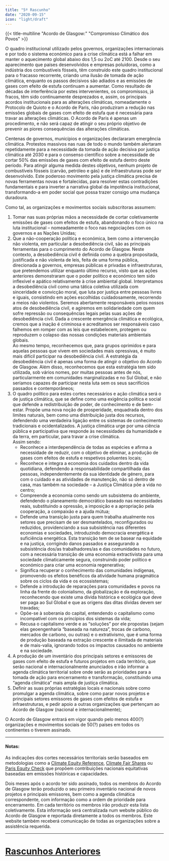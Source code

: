 ```yaml
---
title: "5º Rascunho"
date: "2020-09-15"
icon: "light/draft"
---
```


{{< title-multiline "Acordo de Glasgow:" "Compromisso Climático dos Povos" >}}

O quadro institucional utilizado pelos governos, organizações internacionais e por todo o sistema económico para a crise climática está a falhar em manter o aquecimento global abaixo dos 1,5 ou 2oC até 2100. Desde o seu aparecimento que países desenvolvidos e empresas poluidoras, como a indústria dos combustíveis fósseis, têm construído este quadro institucional para o fracasso recorrente, criando uma ilusão de tomada de ação climática, enquanto os passos decisivos são adiados e as emissões de gases com efeito de estufa continuam a aumentar. Como resultado de décadas de interferência por estes intervenientes, os compromissos, já fracos, têm sido continuamente desprezados e, assim, os principais acordos institucionais para as alterações climáticas, nomeadamente o Protocolo de Quioto e o Acordo de Paris, não produziram a redução nas emissões globais de gases com efeito de estufa que é necessária para travar as alterações climáticas. O Acordo de Paris é apenas um procedimento, e não será capaz de atingir o seu próprio objetivo de prevenir as piores consequências das alterações climáticas.  

Centenas de governos, municípios e organizações declararam emergência climática. Protestos massivos nas ruas de todo o mundo também alertaram repetidamente para a necessidade da tomada de ação decisiva por justiça climática até 2030 e para o consenso científico sobre a necessidade de cortar 50% das emissões de gases com efeito de estufa dentro deste período. Para atingir alguma medida destes objetivos, nenhum projeto de combustíveis fósseis (carvão, petróleo e gás) e de infraestruturas pode ser desenvolvido. Este poderoso movimento pela justiça climática precisa de novas ferramentas novas e fortalecidas, para resolver estas contradições fundamentais e para inverter a narrativa global da impotência institucional, transformando-a em poder social que possa trazer consigo uma mudança duradoura.  

Como tal, as organizações e movimentos sociais subscritoras assumem:  
1. Tomar nas suas próprias mãos a necessidade de cortar coletivamente emissões de gases com efeitos de estufa, abandonando o foco único na luta institucional – nomeadamente o foco nas negociações com os governos e as Nações Unidas;  
2. Que a não-cooperação política e económica, bem como a intervenção não violenta, em particular a desobediência civil, são as principais ferramentas para o cumprimento do Acordo de Glasgow. Neste contexto, a desobediência civil é definida como a quebra propositada, justificada e não violenta de leis, feita de uma forma pública, direcionada a governos, empresas públicas e privadas e infraestruturas, que pretendemos utilizar enquanto último recurso, visto que as ações anteriores demonstraram que o poder político e económico tem sido inflexível e apático relativamente à crise ambiental global. Interpretamos a desobediência civil como uma tática coletiva utilizada com sinceridade e convicção moral, que luta por justiça entre pessoas livres e iguais, consistindo em ações escolhidas cuidadosamente, recorrendo a meios não violentos. Seremos abertamente responsáveis pelos nossos atos de desobediência civil, e agiremos em solidariedade com quem sofre repressão ou consequências legais pelas suas ações de desobediência civil. Dada a crescente emergência climática e ecológica, cremos que a inação é criminosa e acreditamos ser responsáveis caso falhemos em romper com as leis que estabelecem, protegem ou reproduzem o colapso das nossas condições materiais ambientais globais.  
Ao mesmo tempo, reconhecemos que, para grupos oprimidos e para aquelas pessoas que vivem em sociedades mais opressivas, é muito mais difícil participar na desobediência civil. A estratégia da desobediência civil é apenas uma forma de atingir o objetivo do Acordo de Glasgow. Além disso, reconhecemos que esta estratégia tem sido utilizada, sob vários nomes, por muitas pessoas antes de nós, particularmente em comunidades marginalizadas e no Sul Global, e não seríamos capazes de participar nesta luta sem os seus sacrifícios passados e contemporâneos;  
3. O quadro político para estes cortes necessários e ação climática será o de justiça climática, que se define como uma exigência política e social que defende a redistribuição de poder, de conhecimento e de bem-estar. Propõe uma nova noção de prosperidade, enquadrada dentro dos limites naturais, bem como uma distribuição justa dos recursos, defendendo uma verdadeira ligação entre os sistemas de conhecimento tradicionais e ocidentalizados. A justiça climática urge por uma ciência pública e participativa que responde às necessidades da humanidade e da terra, em particular, para travar a crise climática.  
Assim sendo:  
	- Reconhece a interdependência de todas as espécies e afirma a necessidade de reduzir, com o objetivo de eliminar, a produção de gases com efeitos de estufa e respetivos poluentes locais;
	- Reconhece e integra a economia dos cuidados dentro da vida quotidiana, defendendo a responsabilidade compartilhada das pessoas, independentemente da sua identidade de género, para com o cuidado e as atividades de manutenção, não só dentro de casa, mas também na sociedade – a Justiça Climática põe a vida no centro;
	- Compreende a economia como sendo um subsistema do ambiente, defendendo o planeamento democrático baseado nas necessidades reais, substituindo a opressão, a imposição e a apropriação pela cooperação, a compaixão e a ajuda mútua;
	- Defende uma transição justa para quem trabalha atualmente nos setores que precisam de ser desmantelados, reconfigurados ou reduzidos, providenciando a sua subsistência nas diferentes economias e sociedades, introduzindo democracia energética e suficiência energética. Esta transição tem de se basear na equidade e na justiça, corrigindo danos passados e assegurando a subsistência dos/as trabalhadores/as e das comunidades no futuro, com a necessária transição de uma economia extractivista para uma sociedade climaticamente segura, construindo poder político e económico para criar uma economia regenerativa;
	- Significa recuperar o conhecimento das comunidades indígenas, promovendo os efeitos benéficos da atividade humana pragmática sobre os ciclos da vida e os ecossistemas;
	- Defende a introdução de reparações para comunidades e povos na linha da frente do colonialismo, da globalização e da exploração, reconhecendo que existe uma dívida histórica e ecológica que deve ser paga ao Sul Global e que as origens das ditas dívidas devem ser travadas;
	- Opõe-se à soberania do capital, entendendo o capitalismo como incompatível com os princípios dos sistemas da vida;
	- Recusa o capitalismo verde e as “soluções” por ele propostas (sejam elas geoengenharia “baseada na natureza”, trocas de carbono, mercados de carbono, ou outras) e o extrativismo, que é uma forma de produção baseada na extração crescente e ilimitada de materiais e de mais-valia, ignorando todos os impactos causados no ambiente e na sociedade.
4. A produção de um inventário dos principais setores e emissores de gases com efeito de estufa e futuros projetos em cada território, que serão nacional e internacionalmente anunciados e irão informar a agenda climática territorial sobre onde serão as prioridades para a tomada de ação para encerramento e transformação, constituindo uma “agenda climática” mais ampla de justiça climática.  
5. Definir as suas próprias estratégias locais e nacionais sobre como promulgar a agenda climática, sobre como parar novos projetos e principais setores emissores de gases com efeitos de estufa e infraestruturas, e pedir apoio a outras organizações que pertençam ao Acordo de Glasgow (nacional e internacionalmente);  

O Acordo de Glasgow entrará em vigor quando pelo menos 400(?) organizações e movimentos sociais de 50(?) países em todos os continentes o tiverem assinado.  

---

#### Notas:  

As indicações dos cortes necessários territoriais serão baseados em metodologias como a [Climate Equity Reference](https://climateequityreference.org/), [Climate Fair Shares](http://www.climatefairshares.org/) ou [Paris Equity Check](http://paris-equity-check.org/) que propõem contribuições nacionais equitativas baseadas em emissões históricas e capacidades.  

Dois meses após o acordo ter sido assinado, todos os membros do Acordo de Glasgow terão produzido o seu primeiro inventário nacional de novos projetos e principais emissores, bem como a agenda climática correspondente, com informação como a ordem de prioridade para encerramento. Em cada território os membros irão produzir esta lista coletivamente. Esta informação será centralizada num website público do Acordo de Glasgow e reportada diretamente a todos os membros. Este website também receberá comunicação de todas as organizações sobre a assistência requerida.  

---

# [Rascunhos Anteriores](/pt/drafts)